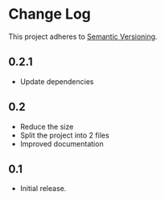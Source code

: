 # Change Log
This project adheres to [Semantic Versioning](http://semver.org/).

## 0.2.1

* Update dependencies

## 0.2

* Reduce the size
* Split the project into 2 files
* Improved documentation

## 0.1

* Initial release.
